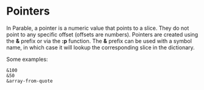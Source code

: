 # Pointers

In Parable, a pointer is a numeric value that points to a slice. They do not point to any specific offset (offsets are numbers). Pointers are created using the **&** prefix or via the **:p** function. The **&** prefix can be used with a symbol name, in which case it will lookup the corresponding slice in the dictionary.

Some examples:

    &100
    &50
    &array-from-quote
